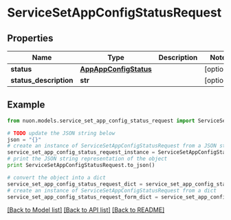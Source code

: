 # ServiceSetAppConfigStatusRequest


## Properties

Name | Type | Description | Notes
------------ | ------------- | ------------- | -------------
**status** | [**AppAppConfigStatus**](AppAppConfigStatus.md) |  | [optional] 
**status_description** | **str** |  | [optional] 

## Example

```python
from nuon.models.service_set_app_config_status_request import ServiceSetAppConfigStatusRequest

# TODO update the JSON string below
json = "{}"
# create an instance of ServiceSetAppConfigStatusRequest from a JSON string
service_set_app_config_status_request_instance = ServiceSetAppConfigStatusRequest.from_json(json)
# print the JSON string representation of the object
print ServiceSetAppConfigStatusRequest.to_json()

# convert the object into a dict
service_set_app_config_status_request_dict = service_set_app_config_status_request_instance.to_dict()
# create an instance of ServiceSetAppConfigStatusRequest from a dict
service_set_app_config_status_request_form_dict = service_set_app_config_status_request.from_dict(service_set_app_config_status_request_dict)
```
[[Back to Model list]](../README.md#documentation-for-models) [[Back to API list]](../README.md#documentation-for-api-endpoints) [[Back to README]](../README.md)


